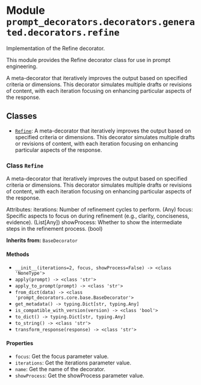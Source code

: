 # Module `prompt_decorators.decorators.generated.decorators.refine`

Implementation of the Refine decorator.

This module provides the Refine decorator class for use in prompt engineering.

A meta-decorator that iteratively improves the output based on specified criteria or dimensions. This decorator simulates multiple drafts or revisions of content, with each iteration focusing on enhancing particular aspects of the response.

## Classes

- [`Refine`](#class-refine): A meta-decorator that iteratively improves the output based on specified criteria or dimensions. This decorator simulates multiple drafts or revisions of content, with each iteration focusing on enhancing particular aspects of the response.

### Class `Refine`

A meta-decorator that iteratively improves the output based on specified criteria or dimensions. This decorator simulates multiple drafts or revisions of content, with each iteration focusing on enhancing particular aspects of the response.

Attributes:
    iterations: Number of refinement cycles to perform. (Any)
    focus: Specific aspects to focus on during refinement (e.g., clarity, conciseness, evidence). (List[Any])
    showProcess: Whether to show the intermediate steps in the refinement process. (bool)

**Inherits from:** `BaseDecorator`

#### Methods

- `__init__(iterations=2, focus, showProcess=False) -> <class 'NoneType'>`
- `apply(prompt) -> <class 'str'>`
- `apply_to_prompt(prompt) -> <class 'str'>`
- `from_dict(data) -> <class 'prompt_decorators.core.base.BaseDecorator'>`
- `get_metadata() -> typing.Dict[str, typing.Any]`
- `is_compatible_with_version(version) -> <class 'bool'>`
- `to_dict() -> typing.Dict[str, typing.Any]`
- `to_string() -> <class 'str'>`
- `transform_response(response) -> <class 'str'>`
#### Properties

- `focus`: Get the focus parameter value.
- `iterations`: Get the iterations parameter value.
- `name`: Get the name of the decorator.
- `showProcess`: Get the showProcess parameter value.
